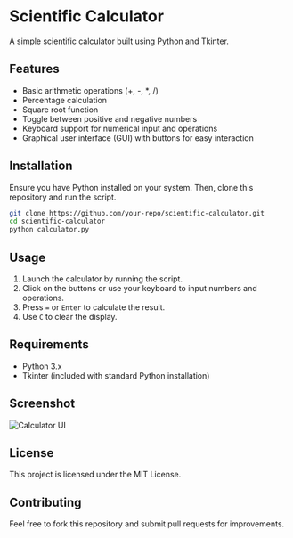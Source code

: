 # Scientific Calculator

A simple scientific calculator built using Python and Tkinter.

## Features

- Basic arithmetic operations (+, -, *, /)
- Percentage calculation
- Square root function
- Toggle between positive and negative numbers
- Keyboard support for numerical input and operations
- Graphical user interface (GUI) with buttons for easy interaction

## Installation

Ensure you have Python installed on your system. Then, clone this repository and run the script.

```sh
git clone https://github.com/your-repo/scientific-calculator.git
cd scientific-calculator
python calculator.py
```

## Usage

1. Launch the calculator by running the script.
2. Click on the buttons or use your keyboard to input numbers and operations.
3. Press `=` or `Enter` to calculate the result.
4. Use `C` to clear the display.

## Requirements

- Python 3.x
- Tkinter (included with standard Python installation)

## Screenshot

![Calculator UI](screenshot.png)

## License

This project is licensed under the MIT License.

## Contributing

Feel free to fork this repository and submit pull requests for improvements.

